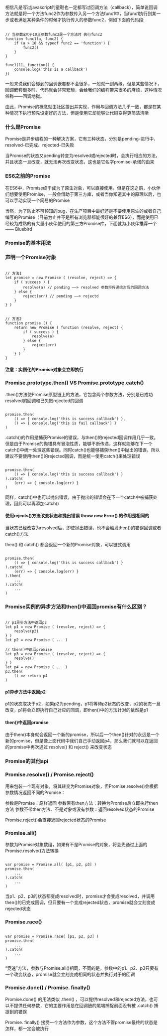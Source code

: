 相信凡是写过javascript的童鞋也一定都写过回调方法（callback），简单说回调方法就是将一个方法func2作为参数传入另一个方法func1中，当func1执行到某一步或者满足某种条件的时候才执行传入的参数func2，例如下面的代码段:

<pre><code>
// 当参数a大于10且参数func2是一个方法时 执行func2
function func1(a, func2) {
    if (a > 10 && typeof func2 == 'function') {
        func2()
    }
}

func1(11, function() {
    console.log('this is a callback')
})
</code></pre>

一般来说我们会碰到的回调嵌套都不会很多，一般就一到两级，但是某些情况下，回调嵌套很多时，代码就会非常繁琐，会给我们的编程带来很多的麻烦，这种情况俗称——回调地狱。

由此，Promise的概念就由社区提出并实现，作用与回调方法几乎一致，都是在某种情况下执行预先设定好的方法，但是使用它却能够让代码变得更简洁清晰

### 什么是Promise

Promise是异步编程的一种解决方案，它有三种状态，分别是pending-进行中、resolved-已完成、rejected-已失败

当Promise的状态又pending转变为resolved或rejected时，会执行相应的方法，并且状态一旦改变，就无法再次改变状态，这也是它名字promise-承诺的由来

### ES6之前的Promise

在ES6中，Promise终于成为了原生对象，可以直接使用。但是在这之前，小伙伴们想要使用Promise，一般会借助于第三方库，或者当你知道其中的原理以后，也可以手动实现一个简易的Promise

当然，为了防止不可预知的bug，在生产项目中最好还是不要使用原生的或者自己编写的Promise（目前为止并不是所有浏览器都能很好的兼容ES6），而是使用已经较为成熟的有大量小伙伴使用的第三方Promise库，下面就为小伙伴推荐一个—— Bluebird

### Promise的基本用法

### 声明一个Promise对象

<pre><code>
// 方法1
let promise = new Promise ( (resolve, reject) => {
    if ( success ) {
        resolve(a) // pending ——> resolved 参数将传递给对应的回调方法
    } else {
        reject(err) // pending ——> rejectd
    }
} )
</pre></code>
<pre><code>
// 方法2
function promise () {
    return new Promise ( function (resolve, reject) {
        if ( success ) {
            resolve(a)
        } else {
            reject(err)
        }
    } )
}
</pre></code>
#### 注意：实例化的Promise对象会立即执行

### Promise.prototype.then() VS Promise.prototype.catch()

.then()方法使Promise原型链上的方法，它包含两个参数方法，分别是已成功resolved的回调和已失败rejected的回调
<pre><code>
promise.then(
    () => { console.log('this is success callback') },
    () => { console.log('this is fail callback') }
)
</pre></code>
.catch()的作用是捕获Promise的错误，与then()的rejected回调作用几乎一致。但是由于Promise的抛错具有冒泡性质，能够不断传递，这样就能够在下一个catch()中统一处理这些错误。同时catch()也能够捕获then()中抛出的错误，所以建议不要使用then()的rejected回调，而是统一使用catch()来处理错误
<pre><code>
promise.then(
    () => { console.log('this is success callback') }
).catch(
    (err) => { console.log(err) }
)
</pre></code>
同样，catch()中也可以抛出错误，由于抛出的错误会在下一个catch中被捕获处理，因此可以再添加catch()

#### 使用rejects()方法改变状态和抛出错误 throw new Error() 的作用是相同的

当状态已经改变为resolved后，即使抛出错误，也不会触发then()的错误回调或者catch()方法

then() 和 catch() 都会返回一个新的Promise对象，可以链式调用
<pre><code>
promise.then(
    () => { console.log('this is success callback') }
).catch(
    (err) => { console.log(err) }
).then(
    ...
).catch(
    ...
)
</pre></code>
### Promise实例的异步方法和then()中返回promise有什么区别？
<pre><code>
// p1异步方法中返回p2
let p1 = new Promise ( (resolve, reject) => {
    resolve(p2)
} )
let p2 = new Promise ( ... )

// then()中返回promise
let p3 = new Promise ( (resolve, reject) => {
    resolve()
} )
let p4 = new Promise ( ... )
p3.then(
    () => return p4
)
</pre></code>
#### p1异步方法中返回p2

p1的状态取决于p2，如果p2为pending，p1将等待p2状态的改变，p2的状态一旦改变，p1将会立即执行自己对应的回调，即then()中的方法针对的依然是p1

#### then()中返回promise

由于then()本身就会返回一个新的promise，所以后一个then()针对的永远是一个新的promise，但是像上面代码中我们自己手动返回p4，那么我们就可以在返回的promise中再次通过 resolve() 和 reject() 来改变状态

### Promise的其他api

### Promise.resolve() / Promise.reject()

用来包装一个现有对象，将其转变为Promise对象，但Promise.resolve()会根据参数情况返回不同的Promise：

参数是Promise：原样返回
参数带有then方法：转换为Promise后立即执行then方法
参数不带then方法、不是对象或没有参数：返回resolved状态的Promise

Promise.reject()会直接返回rejected状态的Promise

### Promise.all()

参数为Promise对象数组，如果有不是Promise的对象，将会先通过上面的Promise.resolve()方法转换
<pre><code>
var promise = Promise.all( [p1, p2, p3] )
promise.then(
    ...
).catch(
    ...
)
</pre></code>
当p1、p2、p3的状态都变成resolved时，promise才会变成resolved，并调用then()的已完成回调，但只要有一个变成rejected状态，promise就会立刻变成rejected状态

### Promise.race()
<pre><code>
var promise = Promise.race( [p1, p2, p3] )
promise.then(
    ...
).catch(
    ...
)
</pre></code>
“竞速”方法，参数与Promise.all()相同，不同的是，参数中的p1、p2、p3只要有一个改变状态，promise就会立刻变成相同的状态并执行对于的回调

### Promise.done() / Promise. finally()

Promise.done() 的用法类似 .then() ，可以提供resolved和rejected方法，也可以不提供任何参数，它的主要作用是在回调链的尾端捕捉前面没有被 .catch() 捕捉到的错误

Promise. finally() 接受一个方法作为参数，这个方法不管promise最终的状态是怎样，都一定会被执行
